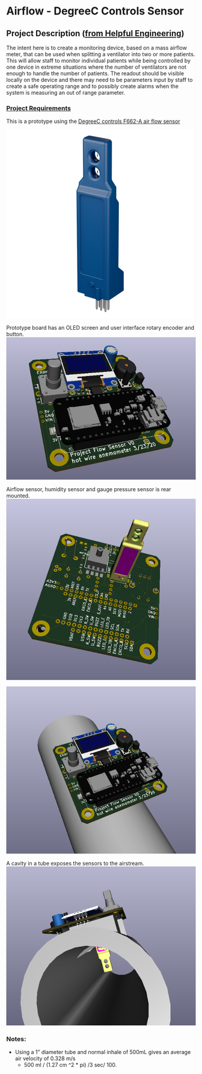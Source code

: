 # Airflow - DegreeC Controls Sensor

## Project Description ([from Helpful Engineering](https://www.helpfulengineering.org/))
The intent here is to create a monitoring device, based on a mass airflow meter, that can be used when splitting a ventilator into two or more patients. This will allow staff to monitor individual patients while being controlled by one device in extreme situations where the number of ventilators are not enough to handle the number of patients. The readout should be visible locally on the device and there may need to be parameters input by staff to create a safe operating range and to possibly create alarms when the system is measuring an out of range parameter.


### [Project Requirements](https://docs.google.com/document/d/17Ps910A2vRwnM4EM6F-71GNG1XNa0PaeImd53F7428c/edit?usp=sharing)

This is a prototype using the [DegreeC controls F662-A air flow sensor](https://degree-controls-inc.myshopify.com/pages/f660-662)


![foo](https://github.com/hydronics2/COVID-19-Airflow-Sensor-DegreeC/blob/master/pics/f66x_sensor_pic.png)

Prototype board has an OLED screen and user interface rotary encoder and button.
![foo](https://github.com/hydronics2/COVID-19-Airflow-Sensor-DegreeC/blob/master/pics/board1.png)

Airflow sensor, humidity sensor and gauge pressure sensor is rear mounted.
![foo](https://github.com/hydronics2/COVID-19-Airflow-Sensor-DegreeC/blob/master/pics/board2.png)

![foo](https://github.com/hydronics2/COVID-19-Airflow-Sensor-DegreeC/blob/master/pics/pcb_on_tube.PNG)

A cavity in a tube exposes the sensors to the airstream.
![foo](https://github.com/hydronics2/COVID-19-Airflow-Sensor-DegreeC/blob/master/pics/pcb_on_tube2.PNG)



### Notes:
- Using a 1” diameter tube and normal inhale of 500mL gives an average air velocity of 0.328 m/s
	- 500 ml / (1.27 cm ^2 * pi) /3 sec/ 100.
